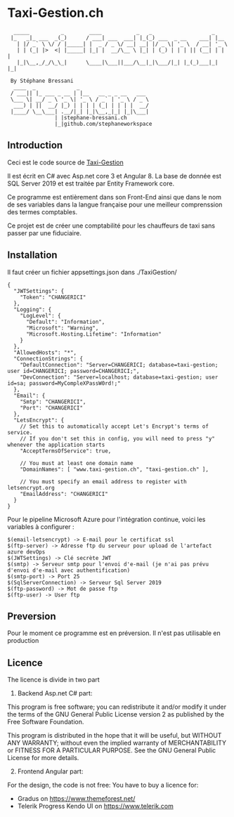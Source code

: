 # Taxi-Gestion.ch
````
  _____          _        ____           _   _                   _
 |_   _|_ ___  _(_)      / ___| ___  ___| |_(_) ___  _ __    ___| |__
   | |/ _` \ \/ / |_____| |  _ / _ \/ __| __| |/ _ \| '_ \  / __| '_ \
   | | (_| |>  <| |_____| |_| |  __/\__ \ |_| | (_) | | | || (__| | | |
   |_|\__,_/_/\_\_|      \____|\___||___/\__|_|\___/|_| |_(_)___|_| |_|

 By Stéphane Bressani
  ____  _             _
 / ___|| |_ ___ _ __ | |__   __ _ _ __   ___
 \___ \| __/ _ \ '_ \| '_ \ / _` | '_ \ / _ \
  ___) | ||  __/ |_) | | | | (_| | | | |  __/
 |____/ \__\___| .__/|_| |_|\__,_|_| |_|\___|
               | |stephane-bressani.ch
               |_|github.com/stephaneworkspace

````  
## Introduction
Ceci est le code source de [Taxi-Gestion][1]

Il est écrit en C# avec Asp.net core 3 et Angular 8. La base de donnée est SQL
Server 2019 et est traitée par Entity Framework core.

Ce programme est entièrement dans son Front-End ainsi que dans le nom de ses
variables dans la langue française pour une meilleur comprenssion des termes
comptables.

Ce projet est de créer une comptabilité pour les chauffeurs de taxi sans passer
par une fiduciaire.

[1]: https://www.taxi-gestion.ch

## Installation
Il faut créer un fichier appsettings.json dans ./TaxiGestion/

````
{
  "JWTSettings": {
    "Token": "CHANGERICI"
  },
  "Logging": {
    "LogLevel": {
      "Default": "Information",
      "Microsoft": "Warning",
      "Microsoft.Hosting.Lifetime": "Information"
    }
  },
  "AllowedHosts": "*",
  "ConnectionStrings": {
    "DefaultConnection": "Server=CHANGERICI; database=taxi-gestion; user id=CHANGERICI; password=CHANGERICI;",
    "DevConnection": "Server=localhost; database=taxi-gestion; user id=sa; password=MyCompleXPassW0rd!;"
  },
  "Email": {
    "Smtp": "CHANGERICI",
    "Port": "CHANGERICI"
  },
  "LetsEncrypt": {
    // Set this to automatically accept Let's Encrypt's terms of service.
    // If you don't set this in config, you will need to press "y" whenever the application starts
    "AcceptTermsOfService": true,

    // You must at least one domain name
    "DomainNames": [ "www.taxi-gestion.ch", "taxi-gestion.ch" ],

    // You must specify an email address to register with letsencrypt.org
    "EmailAddress": "CHANGERICI"
  }
}
````

Pour le pipeline Microsoft Azure pour l'intégration continue, voici les 
variables à configurer :

````
$(email-letsencrypt) -> E-mail pour le certificat ssl
$(ftp-server) -> Adresse ftp du serveur pour upload de l'artefact azure devOps
$(JWTSettings) -> Clé secrète JWT
$(smtp) -> Serveur smtp pour l'envoi d'e-mail (je n'ai pas prévu d'envoi d'e-mail avec authentification)
$(smtp-port) -> Port 25
$(SqlServerConnection) -> Serveur Sql Server 2019
$(ftp-password) -> Mot de passe ftp
$(ftp-user) -> User ftp
````

## Preversion
Pour le moment ce programme est en préversion. Il n'est pas utilisable en
production

## Licence
The licence is divide in two part

1. Backend Asp.net C# part:

This program is free software; you can redistribute it and/or modify it under 
the terms of the GNU General Public License version 2 as published by the Free 
Software Foundation.

This program is distributed in the hope that it will be useful, but WITHOUT ANY 
WARRANTY; without even the implied warranty of MERCHANTABILITY or FITNESS FOR A 
PARTICULAR PURPOSE. See the GNU General Public License for more details.

2. Frontend Angular part:

For the design, the code is not free:
You have to buy a licence for:
* Gradus on https://www.themeforest.net/
* Telerik Progress Kendo UI on https://www.telerik.com
